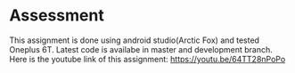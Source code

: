 # Assessment
This assignment is done using android studio(Arctic Fox) and tested Oneplus 6T. Latest code is availabe in master and development branch. Here is the youtube link of this assignment: https://youtu.be/64TT28nPoPo
